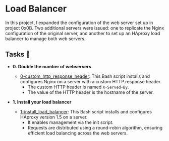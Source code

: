 # Load Balancer

In this project, I expanded the configuration of the web server set up in project 0x0B. Two additional servers were issued: one to replicate the Nginx configuration of the original server, and another to set up an HAproxy load balancer to manage both web servers.

## Tasks :page_with_curl:

* **0. Double the number of webservers**
  * [0-custom_http_response_header](./0-custom_http_response-header): This Bash script installs and configures Nginx on a server with a custom HTTP response header.
    * The custom HTTP header is named `X-Served-By`.
    * The value of the HTTP header is the hostname of the server.

* **1. Install your load balancer**
  * [1-install_load_balancer](./1-install_load_balancer): This Bash script installs and configures HAproxy version 1.5 on a server.
    * It enables management via the init script.
    * Requests are distributed using a round-robin algorithm, ensuring efficient load balancing across the web servers.
